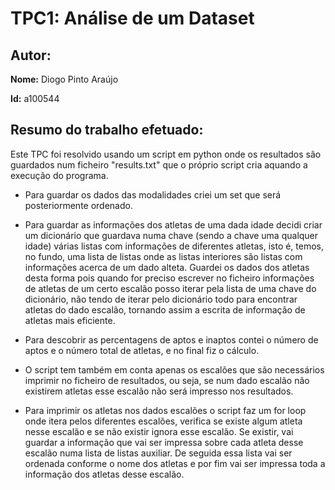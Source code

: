 # TPC1: Análise de um Dataset

## Autor:

**Nome:** Diogo Pinto Araújo

**Id:** a100544

## Resumo do trabalho efetuado:  

 Este TPC foi resolvido usando um script em python onde os resultados são guardados num ficheiro "results.txt" que o próprio script cria aquando a execução do programa.

- Para guardar os dados das modalidades criei um set que será posteriormente ordenado.

- Para guardar as informações dos atletas de uma dada idade decidi criar um dicionário que guardava numa chave (sendo a chave uma qualquer idade) várias listas com informações de diferentes atletas, isto é, temos, no fundo, uma lista de listas onde as listas interiores são listas com informações acerca de um dado alteta. Guardei os dados dos atletas desta forma pois quando for preciso escrever no ficheiro informações de atletas de um certo escalão posso iterar pela lista de uma chave do dicionário, não tendo de iterar pelo dicionário todo para encontrar atletas do dado escalão, tornando assim a escrita de informação de atletas mais eficiente.

- Para descobrir as percentagens de aptos e inaptos contei o número de aptos e o número total de atletas, e no final fiz o cálculo.

- O script tem também em conta apenas os escalões que são necessários imprimir no ficheiro de resultados, ou seja, se num dado escalão não existirem atletas esse escalão não será impresso nos resultados.

- Para imprimir os atletas nos dados escalões o script faz um for loop onde itera pelos diferentes escalões, verifica se existe algum atleta nesse escalão e se não existir ignora esse escalão. Se existir, vai guardar a informação que vai ser impressa sobre cada atleta desse escalão numa lista de listas auxiliar. De seguida essa lista vai ser ordenada conforme o nome dos atletas e por fim vai ser impressa toda a informação dos atletas desse escalão.

